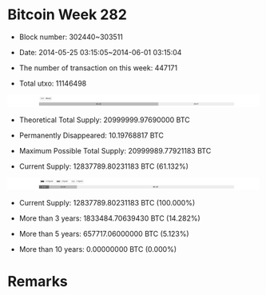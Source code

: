 # Bitcoin Week 282

- Block number: 302440~303511

- Date: 2014-05-25 03:15:05~2014-06-01 03:15:04

- The number of transaction on this week: 447171

- Total utxo: 11146498

![](../images/mined_week282.png)

- Theoretical Total Supply: 20999999.97690000 BTC

- Permanently Disappeared: 10.19768817 BTC

- Maximum Possible Total Supply: 20999989.77921183 BTC

- Current Supply: 12837789.80231183 BTC (61.132%)

![](../images/year_week282.png)


- Current Supply: 12837789.80231183 BTC (100.000%)

- More than 3 years: 1833484.70639430 BTC (14.282%)

- More than 5 years: 657717.06000000 BTC (5.123%)

- More than 10 years: 0.00000000 BTC (0.000%)

# Remarks

